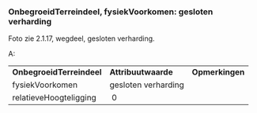 ### OnbegroeidTerreindeel, fysiekVoorkomen: gesloten verharding

Foto zie 2.1.17, wegdeel, gesloten verharding.

A:

|                           |                     |                 |
|---------------------------|---------------------|-----------------|
| **OnbegroeidTerreindeel** | **Attribuutwaarde** | **Opmerkingen** |
| fysiekVoorkomen           | gesloten verharding |                 |
| relatieveHoogteligging    |  0                  |                 |
